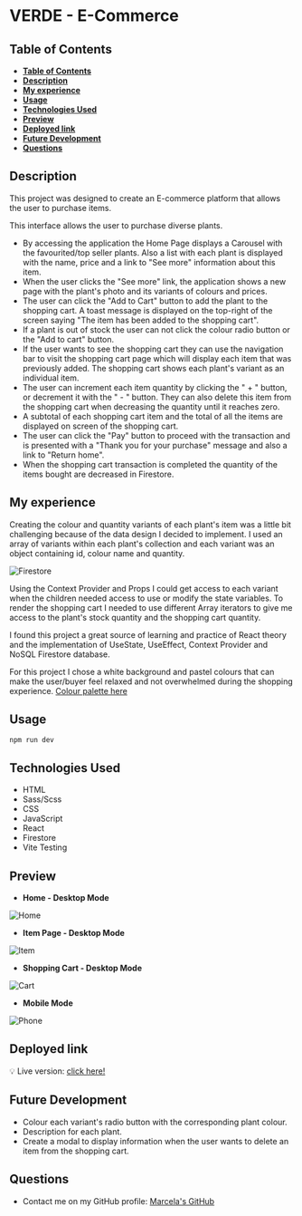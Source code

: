 # VERDE - E-Commerce

## **Table of Contents** 

  - [**Table of Contents**](#table-of-contents)
  - [**Description**](#description)
  - [**My experience**](#my-experience)
  - [**Usage**](#usage)
  - [**Technologies Used**](#technologies-used)
  - [**Preview**](#preview)
  - [**Deployed link**](#deployed-link)
  - [**Future Development**](#future-development)
  - [**Questions**](#questions)


## **Description**

This project was designed to create an E-commerce platform that allows the user to purchase items. 

This interface allows the user to purchase diverse plants.
 - By accessing the application the Home Page displays a Carousel with the favourited/top seller plants. Also a list with each plant is displayed with the name, price and a link to "See more" information about this item.
 - When the user clicks the "See more" link, the application shows a new page with the plant's photo and its variants of colours and prices.
 - The user can click the "Add to Cart" button to add the plant to the shopping cart. A toast message is displayed on the top-right of the screen saying "The item has been added to the shopping cart".
 - If a plant is out of stock the user can not click the colour radio button or the "Add to cart" button.
  - If the user wants to see the shopping cart they can use the navigation bar to visit the shopping cart page which will display each item that was previously added. The shopping cart shows each plant's variant as an individual item.
- The user can increment each item quantity by clicking the " + " button, or decrement it with the " - " button. They can also delete this item from the shopping cart when decreasing the quantity until it reaches zero.
- A subtotal of each shopping cart item and the total of all the items are displayed on screen of the shopping cart. 
- The user can click the "Pay" button to proceed with the transaction and is presented with a "Thank you for your purchase" message and also a link to "Return home".
- When the shopping cart transaction is completed the quantity of the items bought are decreased in Firestore.
   

## **My experience**

Creating the colour and quantity variants of each plant's item was a little bit challenging because of the data design I decided to implement. I used an array of variants within each plant's collection and each variant was an object containing id, colour name and quantity.

![Firestore](./img/firestore.png)

 Using the Context Provider and Props I could get access to each variant when the children needed access to use or modify the state variables. To render the shopping cart I needed to use different Array iterators to give me access to the plant's stock quantity and the shopping cart quantity.

I found this project a great source of learning and practice of React theory and the implementation of UseState, UseEffect, Context Provider and NoSQL Firestore database.

For this project I chose a white background and pastel colours that can make the user/buyer feel relaxed and not overwhelmed during the shopping experience. 
[Colour palette here](https://colorhunt.co/palette/ffe1e190a17d829460eeeeee)

## **Usage**
```
npm run dev
```

## **Technologies Used**

* HTML
* Sass/Scss
* CSS
* JavaScript
* React
* Firestore
* Vite Testing

## **Preview**

* **Home - Desktop Mode**

![Home](./img/desktop-fullpage.png)


* **Item Page - Desktop Mode**

![Item](./img/item-page.png)


* **Shopping Cart - Desktop Mode**

![Cart](./img/shopping-cart.png)


* **Mobile Mode**

![Phone](./img/phone.png)

## **Deployed link**

💡 Live version: [click here!](https://marcelamejiao.github.io/e-Shop/)

## **Future Development**

* Colour each variant's radio button with the corresponding plant colour.
* Description for each plant.
* Create a modal to display information when the user wants to delete an item from the shopping cart.

## **Questions**

* Contact me on my GitHub profile: [Marcela's GitHub](https://github.com/marcelamejiao)
